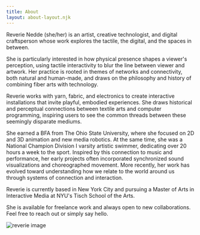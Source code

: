 ```yaml
---
title: About
layout: about-layout.njk
---
```

<div class="about-page">
        <div class="about-text">
        <p>Reverie Nedde (she/her) is an artist, creative technologist, and digital craftsperson whose work explores the tactile, the digital, and the spaces in between. </p>
        <p>She is particularly interested in how physical presence shapes a viewer's perception, using tactile interactivity to blur the line between viewer and artwork. Her practice is rooted in themes of networks and connectivity, both natural and human-made, and draws on the philosophy and history of combining fiber arts with technology.</p>
        <p>Reverie works with yarn, fabric, and electronics to create interactive installations that invite playful, embodied experiences. She draws historical and perceptual connections between textile arts and computer programming, inspiring users to see the common threads between these seemingly disparate mediums.</p>
        <p>She earned a BFA from The Ohio State University, where she focused on 2D and 3D animation and new media robotics. At the same time, she was a National Champion Division I varsity artistic swimmer, dedicating over 20 hours a week to the sport. Inspired by this connection to music and performance, her early projects often incorporated synchronized sound visualizations and choreographed movement. More recently, her work has evolved toward understanding how we relate to the world around us through systems of connection and interaction.</p>
        <p>Reverie is currently based in New York City and pursuing a Master of Arts in Interactive Media at NYU's Tisch School of the Arts.</p>
        <p>She is available for freelance work and always open to new collaborations. Feel free to reach out or simply say hello.</p>
        </div>
        <img src="/images/reverie.jpg" class="abt-img"alt="reverie image"/>
    </div>
